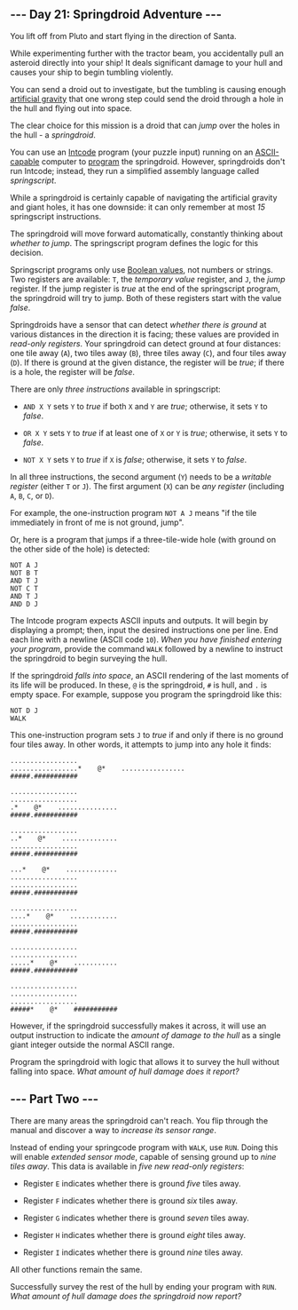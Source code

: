 ## --- Day 21: Springdroid Adventure --- ##

You lift off from Pluto and start flying in the direction of Santa.

While experimenting further with the tractor beam, you accidentally
pull an asteroid directly into your ship! It deals significant damage
to your hull and causes your ship to begin tumbling violently.

You can send a droid out to investigate, but the tumbling is causing
enough [artificial gravity](https://en.wikipedia.org/wiki/Artificial_gravity)
that one wrong step could send the droid through a hole in the hull and
flying out into space.

The clear choice for this mission is a droid that can *jump* over the
holes in the hull - a *springdroid*.

You can use an [Intcode](9) program (your puzzle input) running on an [ASCII-capable](17)
computer to [program](https://en.wikipedia.org/wiki/Programmable_read-only_memory)
the springdroid. However, springdroids don't run Intcode; instead, they
run a simplified assembly language called *springscript*.

While a springdroid is certainly capable of navigating the artificial
gravity and giant holes, it has one downside: it can only remember at
most *15* springscript instructions.

The springdroid will move forward automatically, constantly thinking
about *whether to jump*. The springscript program defines the logic for
this decision.

Springscript programs only use [Boolean values](https://en.wikipedia.org/wiki/Boolean_data_type),
not numbers or strings. Two registers are available: `T`, the *temporary
value* register, and `J`, the *jump* register. If the jump register is
*true* at the end of the springscript program, the springdroid will try
to jump. Both of these registers start with the value *false*.

Springdroids have a sensor that can detect *whether there is ground* at
various distances in the direction it is facing; these values are
provided in *read-only registers*. Your springdroid can detect ground
at four distances: one tile away (`A`), two tiles away (`B`), three
tiles away (`C`), and four tiles away (`D`). If there is ground at the
given distance, the register will be *true*; if there is a hole, the
register will be *false*.

There are only *three instructions* available in springscript:

  * `AND X Y` sets `Y` to *true* if both `X` and `Y` are *true*;
    otherwise, it sets `Y` to *false*.

  * `OR X Y` sets `Y` to *true* if at least one of `X` or `Y` is *true*;
    otherwise, it sets `Y` to *false*.

  * `NOT X Y` sets `Y` to *true* if `X` is *false*; otherwise, it sets
    `Y` to *false*.

In all three instructions, the second argument (`Y`) needs to be a *writable
register* (either `T` or `J`). The first argument (`X`) can be *any
register* (including `A`, `B`, `C`, or `D`).

For example, the one-instruction program `NOT A J` means "if the tile
immediately in front of me is not ground, jump".

Or, here is a program that jumps if a three-tile-wide hole (with ground
on the other side of the hole) is detected:

    NOT A J
    NOT B T
    AND T J
    NOT C T
    AND T J
    AND D J

The Intcode program expects ASCII inputs and outputs. It will begin by
displaying a prompt; then, input the desired instructions one per line.
End each line with a newline (ASCII code `10`). *When you have finished
entering your program*, provide the command `WALK` followed by a
newline to instruct the springdroid to begin surveying the hull.

If the springdroid *falls into space*, an ASCII rendering of the last
moments of its life will be produced. In these, `@` is the springdroid,
`#` is hull, and `.` is empty space. For example, suppose you program
the springdroid like this:

    NOT D J
    WALK

This one-instruction program sets `J` to *true* if and only if there is
no ground four tiles away. In other words, it attempts to jump into any
hole it finds:

    .................
    .................*    @*    ................
    #####.###########
    
    .................
    .................
    .*    @*    ...............
    #####.###########
    
    .................
    ..*    @*    ..............
    .................
    #####.###########
    
    ...*    @*    .............
    .................
    .................
    #####.###########
    
    .................
    ....*    @*    ............
    .................
    #####.###########
    
    .................
    .................
    .....*    @*    ...........
    #####.###########
    
    .................
    .................
    .................
    #####*    @*    ###########

However, if the springdroid successfully makes it across, it will use
an output instruction to indicate the *amount of damage to the hull* as
a single giant integer outside the normal ASCII range.

Program the springdroid with logic that allows it to survey the hull
without falling into space. *What amount of hull damage does it report?*

## --- Part Two --- ##

There are many areas the springdroid can't reach. You flip through the
manual and discover a way to *increase its sensor range*.

Instead of ending your springcode program with `WALK`, use `RUN`. Doing
this will enable *extended sensor mode*, capable of sensing ground up
to *nine tiles away*. This data is available in *five new read-only
registers*:

  * Register `E` indicates whether there is ground *five* tiles away.

  * Register `F` indicates whether there is ground *six* tiles away.

  * Register `G` indicates whether there is ground *seven* tiles away.

  * Register `H` indicates whether there is ground *eight* tiles away.

  * Register `I` indicates whether there is ground *nine* tiles away.

All other functions remain the same.

Successfully survey the rest of the hull by ending your program with `RUN`.
*What amount of hull damage does the springdroid now report?*
